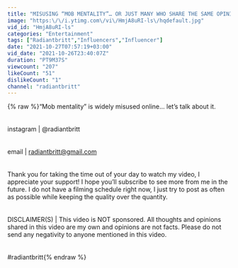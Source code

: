 ```yaml
---
title: "MISUSING “MOB MENTALITY”… OR JUST MANY WHO SHARE THE SAME OPINION?"
image: "https:\/\/i.ytimg.com\/vi\/HmjA8uRI-ls\/hqdefault.jpg"
vid_id: "HmjA8uRI-ls"
categories: "Entertainment"
tags: ["Radiantbritt","Influencers","Influencer"]
date: "2021-10-27T07:57:19+03:00"
vid_date: "2021-10-26T23:40:07Z"
duration: "PT9M37S"
viewcount: "207"
likeCount: "51"
dislikeCount: "1"
channel: "radiantbritt"
---
```

{% raw %}“Mob mentality” is widely misused online… let’s talk about it. <br /><br /><br />instagram | @radiantbritt<br /><br /><br />email | radiantbritt@gmail.com<br /><br /><br />Thank you for taking the time out of your day to watch my video, I appreciate your support! I hope you’ll subscribe to see more from me in the future. I do not have a filming schedule right now, I just try to post as often as possible while keeping the quality over the quantity.<br /><br /><br />DISCLAIMER(S) | This video is NOT sponsored. All thoughts and opinions shared in this video are my own and opinions are not facts. Please do not send any negativity to anyone mentioned in this video.<br /><br /><br />#radiantbritt{% endraw %}

